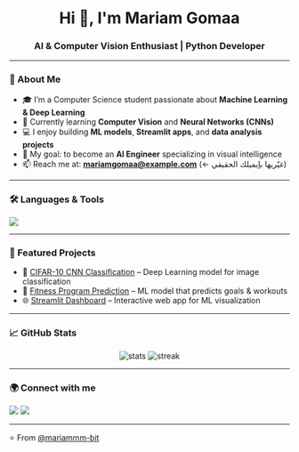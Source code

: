 <h1 align="center">Hi 👋, I'm Mariam Gomaa</h1>
<h3 align="center">AI & Computer Vision Enthusiast | Python Developer</h3>

---

### 🌟 About Me  
- 🎓 I’m a Computer Science student passionate about **Machine Learning & Deep Learning**  
- 🧠 Currently learning **Computer Vision** and **Neural Networks (CNNs)**  
- 💻 I enjoy building **ML models**, **Streamlit apps**, and **data analysis projects**  
- 🎯 My goal: to become an **AI Engineer** specializing in visual intelligence  
- 📫 Reach me at: **mariamgomaa@example.com** (← غيّريها بإيميلك الحقيقي)

---

### 🛠️ Languages & Tools  
<p align="left">
  <img src="https://skillicons.dev/icons?i=python,tensorflow,pytorch,opencv,git,github,vscode,streamlit,html,css" />
</p>

---

### 🚀 Featured Projects  
- 🧠 [CIFAR-10 CNN Classification](https://github.com/mariammm-bit/CIFAR-10_CNN) – Deep Learning model for image classification  
- 💪 [Fitness Program Prediction](#) – ML model that predicts goals & workouts  
- 🌐 [Streamlit Dashboard](#) – Interactive web app for ML visualization  

---

### 📈 GitHub Stats  
<p align="center">
  <img src="https://github-readme-stats.vercel.app/api?username=mariammm-bit&show_icons=true&theme=tokyonight" alt="stats" />
  <img src="https://github-readme-streak-stats.herokuapp.com/?user=mariammm-bit&theme=tokyonight" alt="streak" />
</p>

---

### 🌍 Connect with me  
<p align="left">
  <a href="https://www.linkedin.com/in/mariamgomaa" target="_blank"><img src="https://img.shields.io/badge/LinkedIn-blue?logo=linkedin&logoColor=white" /></a>
  <a href="mailto:mariamgomaa@example.com"><img src="https://img.shields.io/badge/Email-D14836?logo=gmail&logoColor=white" /></a>
</p>

---

⭐️ From [@mariammm-bit](https://github.com/mariammm-bit)


<!--
**mariammm-bit/mariammm-bit** is a ✨ _special_ ✨ repository because its `README.md` (this file) appears on your GitHub profile.

Here are some ideas to get you started:

- 🔭 I’m currently working on ...
- 🌱 I’m currently learning ...
- 👯 I’m looking to collaborate on ...
- 🤔 I’m looking for help with ...
- 💬 Ask me about ...
- 📫 How to reach me: ...
- 😄 Pronouns: ...
- ⚡ Fun fact: ...
-->
